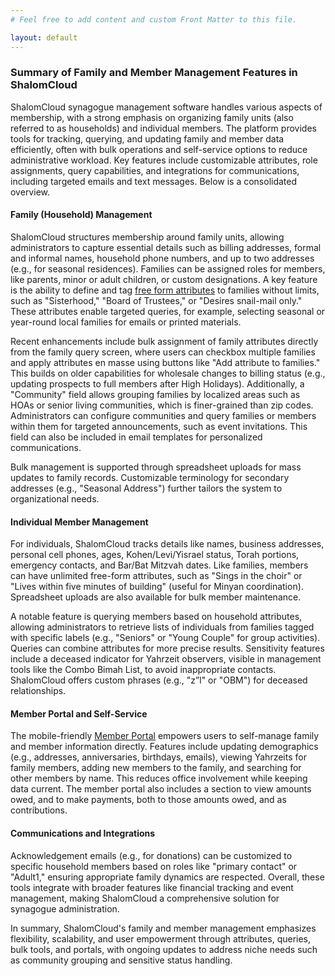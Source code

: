 ```yaml
---
# Feel free to add content and custom Front Matter to this file.

layout: default
---
```


### Summary of Family and Member Management Features in ShalomCloud

ShalomCloud synagogue management software handles various aspects of membership, with a strong emphasis on organizing family units (also referred to as households) and individual members. The platform provides tools for tracking, querying, and updating family and member data efficiently, often with bulk operations and self-service options to reduce administrative workload. Key features include customizable attributes, role assignments, query capabilities, and integrations for communications, including targeted emails and text messages. Below is a consolidated overview.

#### Family (Household) Management
ShalomCloud structures membership around family units, allowing administrators to capture essential details such as billing addresses, formal and informal names, household phone numbers, and up to two addresses (e.g., for seasonal residences). Families can be assigned roles for members, like parents, minor or adult children, or custom designations. A key feature is the ability to define and tag [free form attributes](https://blog.shalomcloud.com/2024/09/23/something-old-something-new-assigning-family-attributes/) to families without limits, such as "Sisterhood," "Board of Trustees," or "Desires snail-mail only." These attributes enable targeted queries, for example, selecting seasonal or year-round local families for emails or printed materials.

Recent enhancements include bulk assignment of family attributes directly from the family query screen, where users can checkbox multiple families and apply attributes en masse using buttons like "Add attribute to families." This builds on older capabilities for wholesale changes to billing status (e.g., updating prospects to full members after High Holidays). Additionally, a "Community" field allows grouping families by localized areas such as HOAs or senior living communities, which is finer-grained than zip codes. Administrators can configure communities and query families or members within them for targeted announcements, such as event invitations. This field can also be included in email templates for personalized communications.

Bulk management is supported through spreadsheet uploads for mass updates to family records. Customizable terminology for secondary addresses (e.g., "Seasonal Address") further tailors the system to organizational needs.

#### Individual Member Management
For individuals, ShalomCloud tracks details like names, business addresses, personal cell phones, ages, Kohen/Levi/Yisrael status, Torah portions, emergency contacts, and Bar/Bat Mitzvah dates. Like families, members can have unlimited free-form attributes, such as "Sings in the choir" or "Lives within five minutes of building" (useful for Minyan coordination). Spreadsheet uploads are also available for bulk member maintenance.

A notable feature is querying members based on household attributes, allowing administrators to retrieve lists of individuals from families tagged with specific labels (e.g., "Seniors" or "Young Couple" for group activities). Queries can combine attributes for more precise results. Sensitivity features include a deceased indicator for Yahrzeit observers, visible in management tools like the Combo Bimah List, to avoid inappropriate contacts. ShalomCloud offers custom phrases (e.g., "z”l" or "OBM") for deceased relationships.

#### Member Portal and Self-Service
The mobile-friendly [Member Portal](https://blog.shalomcloud.com/2018/10/15/member-portal-part-iii/) empowers users to self-manage family and member information directly. Features include updating demographics (e.g., addresses, anniversaries, birthdays, emails), viewing Yahrzeits for family members, adding new members to the family, and searching for other members by name. This reduces office involvement while keeping data current.  The member portal also includes a section to view amounts owed, and to make payments, both to those amounts owed, and as contributions.

#### Communications and Integrations
Acknowledgement emails (e.g., for donations) can be customized to specific household members based on roles like "primary contact" or "Adult1," ensuring appropriate family dynamics are respected. Overall, these tools integrate with broader features like financial tracking and event management, making ShalomCloud a comprehensive solution for synagogue administration.

In summary, ShalomCloud's family and member management emphasizes flexibility, scalability, and user empowerment through attributes, queries, bulk tools, and portals, with ongoing updates to address niche needs such as community grouping and sensitive status handling.